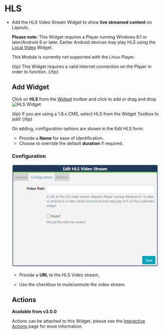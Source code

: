 <!--toc=widgets-->

# HLS

- Add the HLS Video Stream Widget to show **live streamed content** on Layouts. 

  **Please note:** This Widget requires a Player running Windows 8.1 or later/Android 6 or later. Earlier Android devices may play HLS using the [Local Video](media_module_localvideo.html) Widget. 
  
  This Module is currently not supported with the Linux Player.
  
  {tip}
  This Widget requires a valid internet connection on the Player in order to function.
  {/tip}
  
  ## Add Widget
  
  Click on **HLS** from the [Widget](layouts_widgets.html)  toolbar and click to add or drag and drop ![HLS Widget](img\v2_media_hls_widget.png)
  
  {tip}
  If you are using a 1.8.x CMS, select HLS from the Widget Toolbox to add!
  {/tip}
  
  On adding, configuration options are shown in the Edit HLS form:
  
  - Provide a **Name** for ease of identification.
  - Choose to override the default **duration** if required.
  
  ### Configuration
  
  ![Add HLS Video Stream](img/v3_media_hls_configuration.png)
  
  - Provide a **URL** to the HLS Video stream.
  
  - Use the checkbox to mute/unmute the video stream.
  
  ## Actions 
  
  **Available from v3.0.0**
  
  Actions can be attached to this Widget, please see the [Interactive Actions](layouts_interactive_actions.html)  page for more information.